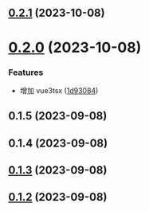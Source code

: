 

## [0.2.1](https://github.com/cumt-robin/fe-dev-snippets/compare/0.2.0...0.2.1) (2023-10-08)

# [0.2.0](https://github.com/cumt-robin/fe-dev-snippets/compare/0.1.5...0.2.0) (2023-10-08)


### Features

* 增加 vue3tsx ([1d93084](https://github.com/cumt-robin/fe-dev-snippets/commit/1d93084c6cd51248f11d3cc51cce8b984e9590b1))

## 0.1.5 (2023-09-08)

## 0.1.4 (2023-09-08)

## [0.1.3](https://github.com/cumt-robin/fe-dev-snippets/compare/0.1.2...0.1.3) (2023-09-08)

## [0.1.2](https://github.com/cumt-robin/fe-dev-snippets/compare/0.1.1...0.1.2) (2023-09-08)